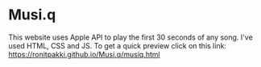 # Musi.q
This website uses Apple API to play the first 30 seconds of any song. 
I've used HTML, CSS and JS.
To get a quick preview click on this link: https://ronitpakki.github.io/Musi.q/musiq.html 
